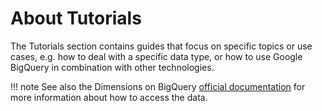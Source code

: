 # About Tutorials

The Tutorials section contains guides that focus on specific topics or use cases, e.g. how to deal with a specific data type, or how to use Google BigQuery in combination with other technologies.

!!! note
    See also the Dimensions on BigQuery [official documentation](https://docs.dimensions.ai/bigquery/index.html) for more information about how to access the data.
